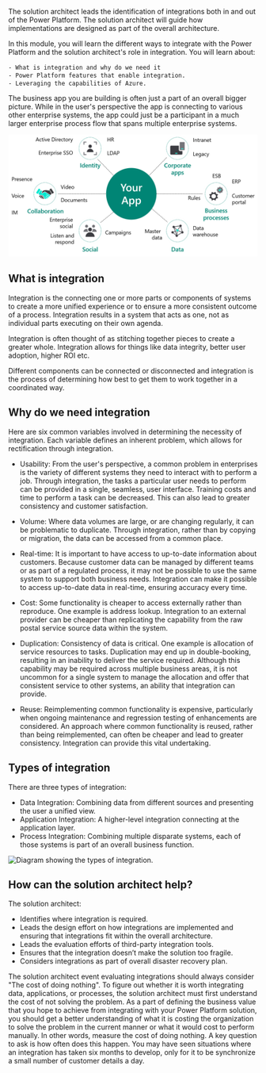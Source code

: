 The solution architect leads the identification of integrations both in and out of the Power Platform. The solution architect will guide how implementations are designed as part of the overall architecture.

In this module, you will learn the different ways to integrate with the Power Platform and the solution architect's role in integration. You will learn about:

    - What is integration and why do we need it
    - Power Platform features that enable integration.
    - Leveraging the capabilities of Azure.

The business app you are building is often just a part of an overall bigger picture. While in the user's perspective the app is connecting to various other enterprise systems, the app could just be a participant in a much larger enterprise process flow that spans multiple enterprise systems.

![Diagram showing that the app is part of a bigger picture.](../media/1-part-of-bigger-picture.png)

## What is integration

Integration is the connecting one or more parts or components of systems to create a more unified experience or to ensure a more consistent outcome of a process. Integration results in a system that acts as one, not as individual parts executing on their own agenda.

Integration is often thought of as stitching together pieces to create a greater whole. Integration allows for things like data integrity, better user adoption, higher ROI etc.

Different components can be connected or disconnected and integration is the process of determining how best to get them to work together in a coordinated way.

## Why do we need integration

Here are six common variables involved in determining the necessity of integration. Each variable defines an inherent problem, which allows for rectification through integration.

- Usability: From the user's perspective, a common problem in enterprises is the variety of different systems they need to interact with to perform a job. Through integration, the tasks a particular user needs to perform can be provided in a single, seamless, user interface. Training costs and time to perform a task can be decreased. This can also lead to greater consistency and customer satisfaction.

- Volume: Where data volumes are large, or are changing regularly, it can be problematic to duplicate. Through integration, rather than by copying or migration, the data can be accessed from a common place.

- Real-time: It is important to have access to up-to-date information about customers. Because customer data can be managed by different teams or as part of a regulated process, it may not be possible to use the same system to support both business needs. Integration can make it possible to access up-to-date data in real-time, ensuring accuracy every time.

- Cost: Some functionality is cheaper to access externally rather than reproduce. One example is address lookup. Integration to an external provider can be cheaper than replicating the capability from the raw postal service source data within the system.

- Duplication: Consistency of data is critical. One example is allocation of service resources to tasks. Duplication may end up in double-booking, resulting in an inability to deliver the service required. Although this capability may be required across multiple business areas, it is not uncommon for a single system to manage the allocation and offer that consistent service to other systems, an ability that integration can provide.

- Reuse: Reimplementing common functionality is expensive, particularly when ongoing maintenance and regression testing of enhancements are considered. An approach where common functionality is reused, rather than being reimplemented, can often be cheaper and lead to greater consistency. Integration can provide this vital undertaking.

## Types of integration

There are three types of integration:

- Data Integration: Combining data from different sources and presenting the user a unified view.
- Application Integration: A higher-level integration connecting at the application layer.
- Process Integration: Combining multiple disparate systems, each of those systems is part of an overall business function.

![Diagram showing the types of integration.](../media/1-types-integrations.png)

## How can the solution architect help?

The solution architect:

- Identifies where integration is required.
- Leads the design effort on how integrations are implemented and ensuring that integrations fit within the overall architecture.
- Leads the evaluation efforts of third-party integration tools.
- Ensures that the integration doesn’t make the solution too fragile.
- Considers integrations as part of overall disaster recovery plan.

The solution architect event evaluating integrations should always consider "The cost of doing nothing". To figure out whether it is worth integrating data, applications, or processes, the solution architect must first understand the cost of not solving the problem. As a part of defining the business value that you hope to achieve from integrating with your Power Platform solution, you should get a better understanding of what it is costing the organization to solve the problem in the current manner or what it would cost to perform manually. In other words, measure the cost of doing nothing. A key question to ask is how often does this happen. You may have seen situations where an integration has taken six months to develop, only for it to be synchronize a small number of customer details a day.
